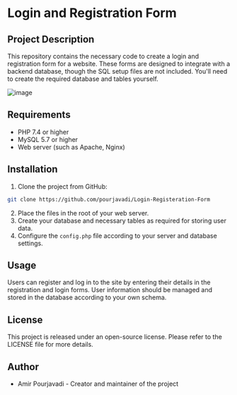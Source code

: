 # Login and Registration Form

## Project Description
This repository contains the necessary code to create a login and registration form for a website. These forms are designed to integrate with a backend database, though the SQL setup files are not included. You'll need to create the required database and tables yourself.

![image](https://github.com/pourjavadi/Login-Registeration-Form/assets/116521724/97b0622f-8644-4aaf-b396-9ec5237f8636)

## Requirements
- PHP 7.4 or higher
- MySQL 5.7 or higher
- Web server (such as Apache, Nginx)

## Installation
1. Clone the project from GitHub:
```bash
git clone https://github.com/pourjavadi/Login-Registeration-Form
```
2. Place the files in the root of your web server.
3. Create your database and necessary tables as required for storing user data.
4. Configure the `config.php` file according to your server and database settings.

## Usage
Users can register and log in to the site by entering their details in the registration and login forms. User information should be managed and stored in the database according to your own schema.

## License
This project is released under an open-source license. Please refer to the LICENSE file for more details.

## Author
- Amir Pourjavadi - Creator and maintainer of the project
